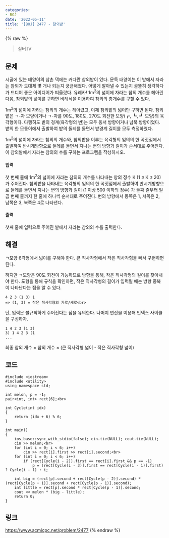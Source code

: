 ```yaml
---
categories:
- BOJ
date: '2022-05-11'
title: '[BOJ] 2477 - 참외밭'
---
```


{% raw %}
> 실버 IV<br>

## 문제
시골에 있는 태양이의 삼촌 댁에는 커다란 참외밭이 있다. 문득 태양이는 이 밭에서 자라는 참외가 도대체 몇 개나 되는지 궁금해졌다. 어떻게 알아낼 수 있는지 골똘히 생각하다가 드디어 좋은 아이디어가 떠올랐다. 유레카! 1m<sup>2</sup>의 넓이에 자라는 참외 개수를 헤아린 다음, 참외밭의 넓이를 구하면 비례식을 이용하여 참외의 총개수를 구할 수 있다.

1m<sup>2</sup>의 넓이에 자라는 참외의 개수는 헤아렸고, 이제 참외밭의 넓이만 구하면 된다. 참외밭은 ㄱ-자 모양이거나 ㄱ-자를 90도, 180도, 270도 회전한 모양(┏, ┗, ┛ 모양)의 육각형이다. 다행히도 밭의 경계(육각형의 변)는 모두 동서 방향이거나 남북 방향이었다. 밭의 한 모퉁이에서 출발하여 밭의 둘레를 돌면서 밭경계 길이를 모두 측정하였다.

1m<sup>2</sup>의 넓이에 자라는 참외의 개수와, 참외밭을 이루는 육각형의 임의의 한 꼭짓점에서 출발하여 반시계방향으로 둘레를 돌면서 지나는 변의 방향과 길이가 순서대로 주어진다. 이 참외밭에서 자라는 참외의 수를 구하는 프로그램을 작성하시오.

#### 입력
첫 번째 줄에 1m<sup>2</sup>의 넓이에 자라는 참외의 개수를 나타내는 양의 정수 K (1 ≤ K ≤ 20)가 주어진다. 참외밭을 나타내는 육각형의 임의의 한 꼭짓점에서 출발하여 반시계방향으로 둘레를 돌면서 지나는 변의 방향과 길이 (1 이상 500 이하의 정수) 가 둘째 줄부터 일곱 번째 줄까지 한 줄에 하나씩 순서대로 주어진다. 변의 방향에서 동쪽은 1, 서쪽은 2, 남쪽은 3, 북쪽은 4로 나타낸다.

#### 출력
첫째 줄에 입력으로 주어진 밭에서 자라는 참외의 수를 출력한다.

## 해결
ㄱ모양 6각형에서 넓이를 구해야 한다. 큰 직사각형에서 작은 직사각형을 빼서 구현하면 된다.

하지만 ㄱ모양은 90도 회전이 가능하므로 방향을 통해, 작은 직사각형의 길이를 찾아내야 한다. 도형을 통해 규칙을 확인하면, 작은 직사각형의 길이가 입력될 때는 방향 중복이 나타난다는 점을 알 수 있다.
```
4 2 3 (1 3) 1
=> (1, 3) = 작은 직사각형의 가로/세로<br>
```
단, 입력은 불규칙하게 주어진다는 점을 유의한다. 나머지 연산을 이용해 인덱스 사이클을 구성하자.
```
1 4 2 3 (1 3)
3) 1 4 2 3 (1 
...
```
최종 참외 개수 = 참외 개수 × (큰 직사각형 넓이 - 작은 직사각형 넓이)

## 코드
```
#include <iostream>
#include <utility>
using namespace std;

int melon, p = -1;
pair<int, int> rect[6];<br>

int Cycle(int idx)
{
	return (idx + 6) % 6;
}

int main()
{
	ios_base::sync_with_stdio(false); cin.tie(NULL); cout.tie(NULL);
	cin >> melon;<br>
	for (int i = 0; i < 6; i++)
		cin >> rect[i].first >> rect[i].second;<br>
	for (int i = 0; i < 6; i++)
		if (rect[Cycle(i - 2)].first == rect[i].first && p == -1)
			p = (rect[Cycle(i - 3)].first == rect[Cycle(i - 1)].first) ? Cycle(i - 1) : i;

	int big = (rect[p].second + rect[Cycle(p - 2)].second) * (rect[Cycle(p + 1)].second + rect[Cycle(p - 1)].second);
	int little = rect[p].second * rect[Cycle(p - 1)].second;
	cout << melon * (big - little);
	return 0;
}
```

## 링크
https://www.acmicpc.net/problem/2477
{% endraw %}